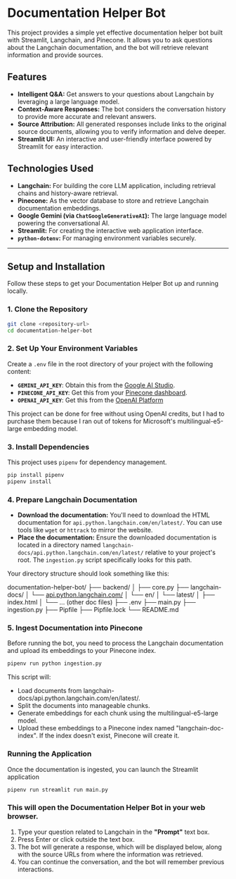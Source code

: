 # Documentation Helper Bot

This project provides a simple yet effective documentation helper bot built with Streamlit, Langchain, and Pinecone. It allows you to ask questions about the Langchain documentation, and the bot will retrieve relevant information and provide sources.

## Features

- **Intelligent Q&A:** Get answers to your questions about Langchain by leveraging a large language model.
- **Context-Aware Responses:** The bot considers the conversation history to provide more accurate and relevant answers.
- **Source Attribution:** All generated responses include links to the original source documents, allowing you to verify information and delve deeper.
- **Streamlit UI:** An interactive and user-friendly interface powered by Streamlit for easy interaction.

## Technologies Used

- **Langchain:** For building the core LLM application, including retrieval chains and history-aware retrieval.
- **Pinecone:** As the vector database to store and retrieve Langchain documentation embeddings.
- **Google Gemini (via `ChatGoogleGenerativeAI`):** The large language model powering the conversational AI.
- **Streamlit:** For creating the interactive web application interface.
- **`python-dotenv`:** For managing environment variables securely.

---

## Setup and Installation

Follow these steps to get your Documentation Helper Bot up and running locally.

### 1. Clone the Repository

```bash
git clone <repository-url>
cd documentation-helper-bot
```

### 2. Set Up Your Environment Variables

Create a `.env` file in the root directory of your project with the following content:

- **`GEMINI_API_KEY`**: Obtain this from the [Google AI Studio](https://aistudio.google.com/apikey).
- **`PINECONE_API_KEY`**: Get this from your [Pinecone dashboard](https://pinecone.io).
- **`OPENAI_API_KEY`**: Get this from the [OpenAI Platform](https://platform.openai.com/api-keys)

This project can be done for free without using OpenAI credits, but I had to purchase them because I ran out of tokens for Microsoft's multilingual-e5-large embedding model.

### 3. Install Dependencies

This project uses `pipenv` for dependency management.

```bash
pip install pipenv
pipenv install
```

### 4. Prepare Langchain Documentation

- **Download the documentation:** You'll need to download the HTML documentation for `api.python.langchain.com/en/latest/`. You can use tools like `wget` or `httrack` to mirror the website.
- **Place the documentation:** Ensure the downloaded documentation is located in a directory named `langchain-docs/api.python.langchain.com/en/latest/` relative to your project's root. The `ingestion.py` script specifically looks for this path.

Your directory structure should look something like this:

documentation-helper-bot/
├── backend/
│ ├── core.py
├── langchain-docs/
│ └── [api.python.langchain.com/](https://api.python.langchain.com/)
│ └── en/
│ └── latest/
│ ├── index.html
│ └── ... (other doc files)
├── .env
├── main.py
├── ingestion.py
├── Pipfile
├── Pipfile.lock
└── README.md

### 5. Ingest Documentation into Pinecone

Before running the bot, you need to process the Langchain documentation and upload its embeddings to your Pinecone index.

```bash
pipenv run python ingestion.py
```

This script will:

- Load documents from langchain-docs/api.python.langchain.com/en/latest/.
- Split the documents into manageable chunks.
- Generate embeddings for each chunk using the multilingual-e5-large model.
- Upload these embeddings to a Pinecone index named "langchain-doc-index". If the index doesn't exist, Pinecone will create it.

### Running the Application

Once the documentation is ingested, you can launch the Streamlit application

```bash
pipenv run streamlit run main.py
```

### This will open the Documentation Helper Bot in your web browser.

1.  Type your question related to Langchain in the **"Prompt"** text box.
2.  Press Enter or click outside the text box.
3.  The bot will generate a response, which will be displayed below, along with the source URLs from where the information was retrieved.
4.  You can continue the conversation, and the bot will remember previous interactions.
